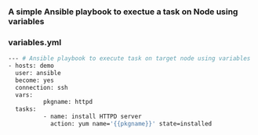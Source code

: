### A simple Ansible playbook to exectue a task on Node using variables


### variables.yml
```sh
--- # Ansible playbook to execute task on target node using variables
- hosts: demo
  user: ansible
  become: yes
  connection: ssh
  vars:
          pkgname: httpd
  tasks:
          - name: install HTTPD server
            action: yum name='{{pkgname}}' state=installed

```
